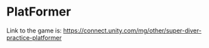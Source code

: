 # PlatFormer

Link to the game is: https://connect.unity.com/mg/other/super-diver-practice-platformer
